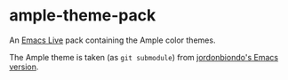 # ample-theme-pack

An [Emacs Live](http://overtone.github.io/emacs-live/) pack containing the Ample color themes.

The Ample theme is taken (as `git submodule`) from [jordonbiondo's Emacs version](https://github.com/jordonbiondo/ample-theme).

